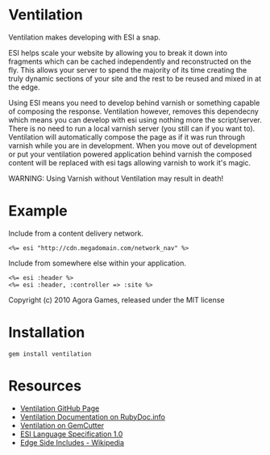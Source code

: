 Ventilation
===========

Ventilation makes developing with ESI a snap.

ESI helps scale your website by allowing you to break it down into fragments
which can be cached independently and reconstructed on the fly. This allows
your server to spend the majority of its time creating the truly dynamic
sections of your site and the rest to be reused and mixed in at the edge.

Using ESI means you need to develop behind varnish or something capable of
composing the response.  Ventilation however, removes this dependecny which
means you can develop with esi using nothing more the script/server. There is
no need to run a local varnish server (you still can if you want to).
Ventilation will automatically compose the page as if it was run through
varnish while you are in development.  When you move out of development or put
your ventilation powered application behind varnish the composed content will
be replaced with esi tags allowing varnish to work it's magic.

WARNING: Using Varnish without Ventilation may result in death!

Example
=======

Include from a content delivery network.

    <%= esi "http://cdn.megadomain.com/network_nav" %>

Include from somewhere else within your application.

    <%= esi :header %>
    <%= esi :header, :controller => :site %>

Copyright (c) 2010 Agora Games, released under the MIT license

Installation
============
    gem install ventilation

Resources
=========
  * [Ventilation GitHub Page](http://github.com/agoragames/ventilation)
  * [Ventilation Documentation on RubyDoc.info](http://rubydoc.info/github/agoragames/ventilation/master/frames)
  * [Ventilation on GemCutter](https://rubygems.org/gems/ventilation)
  * [ESI Language Specification 1.0](http://www.w3.org/TR/esi-lang)
  * [Edge Side Includes - Wikipedia](http://en.wikipedia.org/wiki/Edge_Side_Includes)
